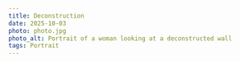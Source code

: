 ```yaml
---
title: Deconstruction
date: 2025-10-03
photo: photo.jpg
photo_alt: Portrait of a woman looking at a deconstructed wall
tags: Portrait
---
```

